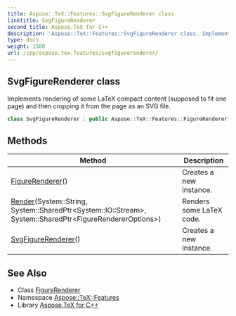 ```yaml
---
title: Aspose::TeX::Features::SvgFigureRenderer class
linktitle: SvgFigureRenderer
second_title: Aspose.TeX for C++
description: 'Aspose::TeX::Features::SvgFigureRenderer class. Implements rendering of some LaTeX compact content (supposed to fit one page) and then cropping it from the page as an SVG file in C++.'
type: docs
weight: 1500
url: /cpp/aspose.tex.features/svgfigurerenderer/
---
```

## SvgFigureRenderer class


Implements rendering of some LaTeX compact content (supposed to fit one page) and then cropping it from the page as an SVG file.

```cpp
class SvgFigureRenderer : public Aspose::TeX::Features::FigureRenderer
```

## Methods

| Method | Description |
| --- | --- |
| [FigureRenderer](../figurerenderer/figurerenderer/)() | Creates a new instance. |
| [Render](../figurerenderer/render/)(System::String, System::SharedPtr\<System::IO::Stream\>, System::SharedPtr\<FigureRendererOptions\>) | Renders some LaTeX code. |
| [SvgFigureRenderer](./svgfigurerenderer/)() | Creates a new instance. |
## See Also

* Class [FigureRenderer](../figurerenderer/)
* Namespace [Aspose::TeX::Features](../)
* Library [Aspose.TeX for C++](../../)
